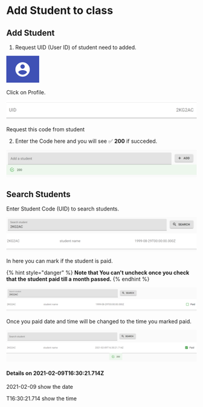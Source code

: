 # Add Student to class

## Add Student

1. Request UID \(User ID\) of student need to added.

![](../.gitbook/assets/image%20%283%29.png)

Click on Profile.

![](../.gitbook/assets/image%20%285%29.png)

Request this code from student

2. Enter the Code here and you will see ✅ **200** if succeded.

![](../.gitbook/assets/image%20%287%29.png)

## Search Students

Enter Student Code \(UID\) to search students.

![](../.gitbook/assets/image%20%289%29.png)

In here you can mark if the student is paid.

{% hint style="danger" %}
**Note that You can't uncheck once you check that the student paid till a month passed.**
{% endhint %}

![](../.gitbook/assets/image%20%2822%29.png)

Once you paid date and time will be changed to the time you marked paid.

![](../.gitbook/assets/image%20%281%29.png)

#### Details on 2021-02-09T16:30:21.714Z 

2021-02-09 show the date

T16:30:21.714 show the time 


